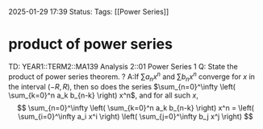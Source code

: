 2025-01-29 17:39
Status: 
Tags: [[Power Series]]
# product of  power series

TD: YEAR1::TERM2::MA139 Analysis 2::01 Power Series 1
Q: State the product of power series theorem.
?
A:If $\sum a_n x^n$ and $\sum b_n x^n$ converge for $x$ in the interval $(-R, R)$, then so does the series $\sum_{n=0}^\infty \left( \sum_{k=0}^n a_k b_{n-k} \right) x^n$, and for all such $x$,$$
\sum_{n=0}^\infty \left( \sum_{k=0}^n a_k b_{n-k} \right) x^n = \left( \sum_{i=0}^\infty a_i x^i \right) \left( \sum_{j=0}^\infty b_j x^j \right)
$$ 
<!--ID: 1738172581018-->
